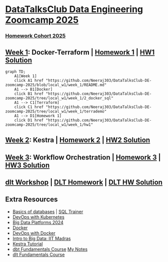 # [DataTalksClub Data Engineering Zoomcamp 2025](https://github.com/DataTalksClub/data-engineering-zoomcamp/tree/main)

### [Homework Cohort 2025](https://github.com/DataTalksClub/data-engineering-zoomcamp/tree/main/cohorts/2025)


## [Week 1](week_1): Docker-Terraform | [Homework 1](week_1/homework.md) | [HW1 Solution](week_1/hw1/hw1_solution.md)

```mermaid
graph TD;
    A1[Week 1] 
    click A1 href "https://github.com/Neeraj303/DataTalksClub-DE-zoomcamp-2025/blob/local_w1/week_1/README.md"
    A1 --> B1[Docker]
    click B1 href "https://github.com/Neeraj303/DataTalksClub-DE-zoomcamp-2025/tree/local_w1/week_1/2_docker_sql"
    A1 --> C1[Terraform]
    click C1 href "https://github.com/Neeraj303/DataTalksClub-DE-zoomcamp-2025/tree/local_w1/week_1/terrademo"
    A1 --> D1[Homework 1]
    click D1 href "https://github.com/Neeraj303/DataTalksClub-DE-zoomcamp-2025/tree/local_w1/week_1/hw1"
```

## [Week 2](week_2): Kestra | [Homework 2](week_2/homework.md) | [HW2 Solution](week_2/hw2/hw2_solution.md)


## [Week 3](week_3): Workflow Orchestration | [Homework 3](week_3/homework.md) | [HW3 Solution](week_3/hw3/hw3_solution.md)

## [dlt Workshop](dlt_workshop) | [DLT Homework](dlt_workshop/dlt_homework.md) | [DLT HW Solution](dlt_workshop/hw_dlt/hw_dlt.md)


## Extra Resources
- [Basics of databases](https://tikape.mooc.fi/kevat-2025/tehtavat/) | [SQL Trainer](https://sqltrainer.withmooc.fi/#55)
- [DevOps with Kubernetes](https://devopswithkubernetes.com/)
- [Big Data Platforms 2024](https://big-data-platforms-24.mooc.fi/)
- [Docker](https://docs.docker.com/get-started/) 
- [DevOps with Docker](https://devopswithdocker.com/)
- [Intro to Big Data: IIT Madras](https://www.youtube.com/playlist?list=PLZ2ps__7DhBZYtBcr1ERnw7Y1QGs7bI3y)
- [Kestra Tutorial](https://kestra.io/docs/tutorial)
- [dbt Fundamentals Course](https://learn.getdbt.com/courses/dbt-fundamentals) [My Notes](extra/dbt_fundamentals/README.md)
- [dlt Fundamentals Course](extra/dlthub-education/courses/dlt_fundamentals_dec_2024/README.md)